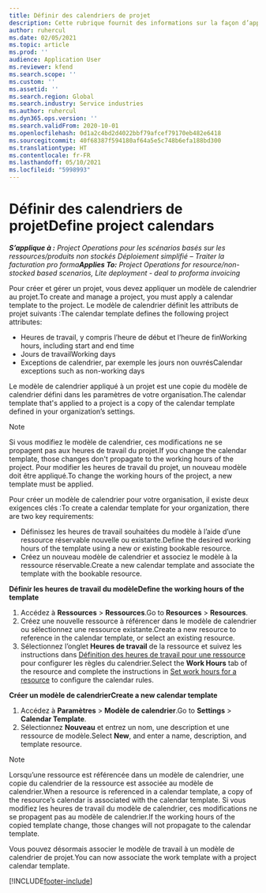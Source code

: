 ```yaml
---
title: Définir des calendriers de projet
description: Cette rubrique fournit des informations sur la façon d’appliquer un modèle de calendrier à un projet pour suivre la planification du projet.
author: ruhercul
ms.date: 02/05/2021
ms.topic: article
ms.prod: ''
audience: Application User
ms.reviewer: kfend
ms.search.scope: ''
ms.custom: ''
ms.assetid: ''
ms.search.region: Global
ms.search.industry: Service industries
ms.author: ruhercul
ms.dyn365.ops.version: ''
ms.search.validFrom: 2020-10-01
ms.openlocfilehash: 0d1a2c4bd2d4022bbf79afcef79170eb482e6418
ms.sourcegitcommit: 40f68387f594180af64a5e5c748b6efa188bd300
ms.translationtype: HT
ms.contentlocale: fr-FR
ms.lasthandoff: 05/10/2021
ms.locfileid: "5998993"
---
```

# <a name="define-project-calendars"></a><span data-ttu-id="a6b04-103">Définir des calendriers de projet</span><span class="sxs-lookup"><span data-stu-id="a6b04-103">Define project calendars</span></span>

<span data-ttu-id="a6b04-104">_**S’applique à :** Project Operations pour les scénarios basés sur les ressources/produits non stockés Déploiement simplifié – Traiter la facturation pro forma_</span><span class="sxs-lookup"><span data-stu-id="a6b04-104">_**Applies To:** Project Operations for resource/non-stocked based scenarios, Lite deployment - deal to proforma invoicing_</span></span>

<span data-ttu-id="a6b04-105">Pour créer et gérer un projet, vous devez appliquer un modèle de calendrier au projet.</span><span class="sxs-lookup"><span data-stu-id="a6b04-105">To create and manage a project, you must apply a calendar template to the project.</span></span> <span data-ttu-id="a6b04-106">Le modèle de calendrier définit les attributs de projet suivants :</span><span class="sxs-lookup"><span data-stu-id="a6b04-106">The calendar template defines the following project attributes:</span></span>

- <span data-ttu-id="a6b04-107">Heures de travail, y compris l’heure de début et l’heure de fin</span><span class="sxs-lookup"><span data-stu-id="a6b04-107">Working hours, including start and end time</span></span>
- <span data-ttu-id="a6b04-108">Jours de travail</span><span class="sxs-lookup"><span data-stu-id="a6b04-108">Working days</span></span>
- <span data-ttu-id="a6b04-109">Exceptions de calendrier, par exemple les jours non ouvrés</span><span class="sxs-lookup"><span data-stu-id="a6b04-109">Calendar exceptions such as non-working days</span></span>

<span data-ttu-id="a6b04-110">Le modèle de calendrier appliqué à un projet est une copie du modèle de calendrier défini dans les paramètres de votre organisation.</span><span class="sxs-lookup"><span data-stu-id="a6b04-110">The calendar template that's applied to a project is a copy of the calendar template defined in your organization’s settings.</span></span>

> [!NOTE]
> <span data-ttu-id="a6b04-111">Si vous modifiez le modèle de calendrier, ces modifications ne se propagent pas aux heures de travail du projet.</span><span class="sxs-lookup"><span data-stu-id="a6b04-111">If you change the calendar template, those changes don't propagate to the working hours of the project.</span></span> <span data-ttu-id="a6b04-112">Pour modifier les heures de travail du projet, un nouveau modèle doit être appliqué.</span><span class="sxs-lookup"><span data-stu-id="a6b04-112">To change the working hours of the project, a new template must be applied.</span></span>

<span data-ttu-id="a6b04-113">Pour créer un modèle de calendrier pour votre organisation, il existe deux exigences clés :</span><span class="sxs-lookup"><span data-stu-id="a6b04-113">To create a calendar template for your organization, there are two key requirements:</span></span>

- <span data-ttu-id="a6b04-114">Définissez les heures de travail souhaitées du modèle à l’aide d’une ressource réservable nouvelle ou existante.</span><span class="sxs-lookup"><span data-stu-id="a6b04-114">Define the desired working hours of the template using a new or existing bookable resource.</span></span>
- <span data-ttu-id="a6b04-115">Créez un nouveau modèle de calendrier et associez le modèle à la ressource réservable.</span><span class="sxs-lookup"><span data-stu-id="a6b04-115">Create a new calendar template and associate the template with the bookable resource.</span></span>

<span data-ttu-id="a6b04-116">**Définir les heures de travail du modèle**</span><span class="sxs-lookup"><span data-stu-id="a6b04-116">**Define the working hours of the template**</span></span>

1. <span data-ttu-id="a6b04-117">Accédez à **Ressources** \> **Ressources**.</span><span class="sxs-lookup"><span data-stu-id="a6b04-117">Go to **Resources** \> **Resources**.</span></span>
2. <span data-ttu-id="a6b04-118">Créez une nouvelle ressource à référencer dans le modèle de calendrier ou sélectionnez une ressource existante.</span><span class="sxs-lookup"><span data-stu-id="a6b04-118">Create a new resource to reference in the calendar template, or select an existing resource.</span></span>
3. <span data-ttu-id="a6b04-119">Sélectionnez l’onglet **Heures de travail** de la ressource et suivez les instructions dans [Définition des heures de travail pour une ressource](/dynamics365/field-service/set-work-hours-resource.md) pour configurer les règles du calendrier.</span><span class="sxs-lookup"><span data-stu-id="a6b04-119">Select the **Work Hours** tab of the resource and complete the instructions in [Set work hours for a resource](/dynamics365/field-service/set-work-hours-resource.md) to configure the calendar rules.</span></span>

<span data-ttu-id="a6b04-120">**Créer un modèle de calendrier**</span><span class="sxs-lookup"><span data-stu-id="a6b04-120">**Create a new calendar template**</span></span>

1. <span data-ttu-id="a6b04-121">Accédez à **Paramètres** \> **Modèle de calendrier**.</span><span class="sxs-lookup"><span data-stu-id="a6b04-121">Go to **Settings** \> **Calendar Template**.</span></span>
2. <span data-ttu-id="a6b04-122">Sélectionnez **Nouveau** et entrez un nom, une description et une ressource de modèle.</span><span class="sxs-lookup"><span data-stu-id="a6b04-122">Select **New**, and enter a name, description, and template resource.</span></span>

> [!NOTE]
> <span data-ttu-id="a6b04-123">Lorsqu’une ressource est référencée dans un modèle de calendrier, une copie du calendrier de la ressource est associée au modèle de calendrier.</span><span class="sxs-lookup"><span data-stu-id="a6b04-123">When a resource is referenced in a calendar template, a copy of the resource’s calendar is associated with the calendar template.</span></span> <span data-ttu-id="a6b04-124">Si vous modifiez les heures de travail du modèle de calendrier, ces modifications ne se propagent pas au modèle de calendrier.</span><span class="sxs-lookup"><span data-stu-id="a6b04-124">If the working hours of the copied template change, those changes will not propagate to the calendar template.</span></span>

<span data-ttu-id="a6b04-125">Vous pouvez désormais associer le modèle de travail à un modèle de calendrier de projet.</span><span class="sxs-lookup"><span data-stu-id="a6b04-125">You can now associate the work template with a project calendar template.</span></span>


[!INCLUDE[footer-include](../includes/footer-banner.md)]

